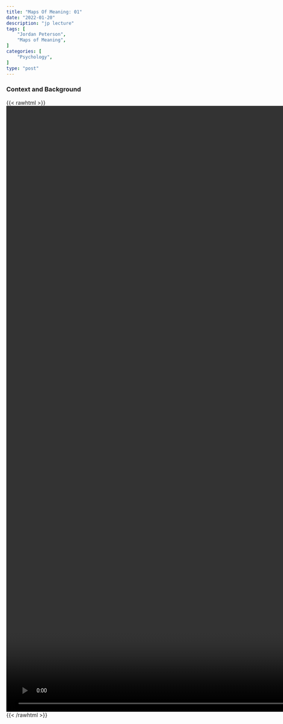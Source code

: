 ```yaml
---
title: "Maps Of Meaning: 01"
date: "2022-01-20"
description: "jp lecture"
tags: [
    "Jordan Peterson",
    "Maps of Meaning",
]
categories: [
    "Psychology",
]
type: "post"
---
```

### Context and Background
{{< rawhtml >}}
    <video style="height:40vh;width:auto" overflow="hidden" controls>
        <source src="https://lectures.dev00ps.com/maps-of-meaning/2017_Maps_of_Meaning_01_-_ontext_and_Background.mp4" type="video/mp4"> 
    </video>
{{< /rawhtml >}}